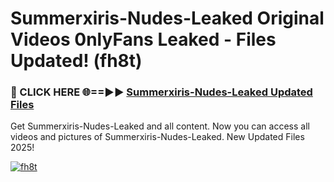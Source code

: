 # Summerxiris-Nudes-Leaked Original Videos 0nlyFans Leaked - Files Updated! (fh8t)

<h3>🔴 CLICK HERE 🌐==►► <a href="https://tinyurl.com/5h6xmrr3" rel="nofollow">Summerxiris-Nudes-Leaked Updated Files</a></h3>

Get Summerxiris-Nudes-Leaked and all content. Now you can access all videos and pictures of Summerxiris-Nudes-Leaked. New Updated Files 2025!

[![fh8t](https://i.imgur.com/KVD873Z.gif)](https://tinyurl.com/5h6xmrr3)
